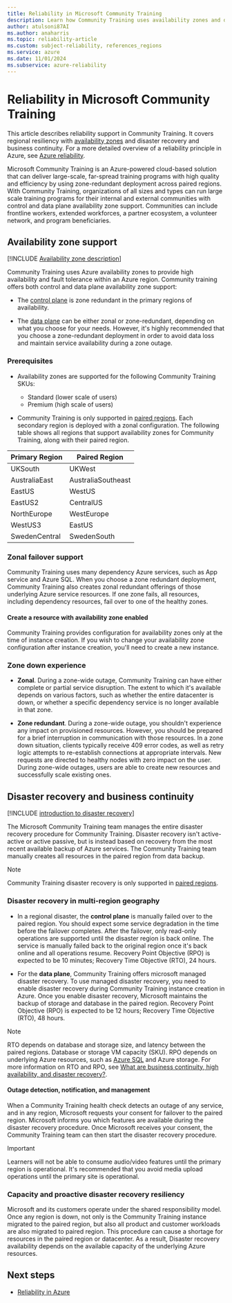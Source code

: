 ```yaml
---
title: Reliability in Microsoft Community Training
description: Learn how Community Training uses availability zones and disaster recovery strategies to improve reliability. Get guidance on zone redundancy and failover.
author: atulsoni87AI
ms.author: anaharris
ms.topic: reliability-article
ms.custom: subject-reliability, references_regions
ms.service: azure
ms.date: 11/01/2024
ms.subservice: azure-reliability
---
```


# Reliability in Microsoft Community Training

This article describes reliability support in Community Training. It covers regional resiliency with [availability zones](/azure/reliability/availability-zones-overview?tabs=azure-cli) and disaster recovery and business continuity. For a more detailed overview of a reliability principle in Azure, see [Azure reliability](/azure/reliability/overview).

Microsoft Community Training is an Azure-powered cloud-based solution that can deliver large-scale, far-spread training programs with high quality and efficiency by using zone-redundant deployment across paired regions. With Community Training, organizations of all sizes and types can run large scale training programs for their internal and external communities with control and data plane availability zone support. Communities can include frontline workers, extended workforces, a partner ecosystem, a volunteer network, and program beneficiaries. 

## Availability zone support

[!INCLUDE [Availability zone description](includes/reliability-availability-zone-description-include.md)]

Community Training uses Azure availability zones to provide high availability and fault tolerance within an Azure region. Community training offers both control and data plane availability zone support: 

- The [control plane](/azure/azure-resource-manager/management/control-plane-and-data-plane#control-plane) is zone redundant in the primary regions of availability. 

- The [data plane](/azure/azure-resource-manager/management/control-plane-and-data-plane#data-plane) can be either zonal or zone-redundant, depending on what you choose for your needs. However, it's highly recommended that you choose a zone-redundant deployment in order to avoid data loss and maintain service availability during a zone outage. 


### Prerequisites

- Availability zones are supported for the following Community Training SKUs:

    - Standard (lower scale of users)
    - Premium (high scale of users)

- Community Training is only supported in [paired regions](./cross-region-replication-azure.md#azure-paired-regions).  Each secondary region is deployed with a zonal configuration. The following table shows all regions that support availability zones for Community Training, along with their paired region.

| Primary Region | Paired Region  |
|--------------------|--------------------|
| UKSouth            | UKWest             |
| AustraliaEast      | AustraliaSoutheast |
| EastUS             | WestUS             |
| EastUS2            | CentralUS          |
| NorthEurope        | WestEurope         |
| WestUS3            | EastUS             |
| SwedenCentral      | SwedenSouth        |



### Zonal failover support

Community Training uses many dependency Azure services, such as App service and Azure SQL. When you choose a zone redundant deployment, Community Training also creates zonal redundant offerings of those underlying Azure service resources. If one zone fails, all resources, including dependency resources, fail over to one of the healthy zones.


#### Create a resource with availability zone enabled

Community Training provides configuration for availability zones only at the time of instance creation. If you wish to change your availability zone configuration after instance creation, you'll need to create a new instance. 

### Zone down experience

- **Zonal**. During a zone-wide outage, Community Training can have either complete or partial service disruption. The extent to which it's available depends on various factors, such as whether the entire datacenter is down, or whether a specific dependency service is no longer available in that zone. 

- **Zone redundant**. During a zone-wide outage, you shouldn't experience any impact on provisioned resources. However, you should be prepared for a brief interruption in communication with those resources. In a zone down situation, clients typically receive 409 error codes, as well as retry logic attempts to re-establish connections at appropriate intervals. New requests are directed to healthy nodes with zero impact on the user. During zone-wide outages, users are able to create new resources and successfully scale existing ones.

## Disaster recovery and business continuity

[!INCLUDE [introduction to disaster recovery](includes/reliability-disaster-recovery-description-include.md)]

The Microsoft Community Training team manages the entire disaster recovery procedure for Community Training. Disaster recovery isn't active-active or active passive, but is instead based on recovery from the most recent available backup of Azure services. The Community Training team manually creates all resources in the paired region from data backup.

>[!NOTE]
>Community Training disaster recovery is only supported in [paired regions](./cross-region-replication-azure.md#azure-paired-regions). 

### Disaster recovery in multi-region geography

- In a regional disaster, the **control plane** is manually failed over to the paired region. You should expect some service degradation in the time before the failover completes. After the failover, only read-only operations are supported until the disaster region is back online. The service is manually failed back to the original region once it's back online and all operations resume. Recovery Point Objective (RPO) is expected to be 10 minutes; Recovery Time Objective (RTO), 24 hours.

- For the **data plane**, Community Training offers microsoft managed disaster recovery. To use managed disaster recovery, you need to enable disaster recovery during Community Training instance creation in Azure. Once you enable disaster recovery, Microsoft maintains the backup of storage and database in the paired region. Recovery Point Objective (RPO) is expected to be 12 hours; Recovery Time Objective (RTO), 48 hours.


>[!NOTE]
> RTO depends on database and storage size, and latency between the paired regions. Database or storage VM capacity (SKU). RPO depends on underlying Azure resources, such as [Azure SQL](/azure/azure-sql/database/recovery-using-backups?view=azuresql&tabs=azure-portal&preserve-view=true#geo-restore-considerations) and Azure storage. For more information on RTO and RPO, see [What are business continuity, high availability, and disaster recovery?](./concept-business-continuity-high-availability-disaster-recovery.md#disaster-recovery).


#### Outage detection, notification, and management

When a Community Training health check detects an outage of any service, and in any region, Microsoft requests your consent for failover to the paired region. Microsoft informs you which features are available during the disaster recovery procedure. Once Microsoft receives your consent, the Community Training team can then start the disaster recovery procedure.

>[!IMPORTANT]
> Learners will not be able to consume audio/video features until the primary region is operational. It's recommended that you avoid media upload operations until the primary site is operational.


### Capacity and proactive disaster recovery resiliency

Microsoft and its customers operate under the shared responsibility model. Once any region is down, not only is the Community Training instance migrated to the paired region, but also all product and customer workloads are also migrated to paired region.  This procedure can cause a shortage for resources in the paired region or datacenter. As a result, Disaster recovery availability depends on the available capacity of the underlying Azure resources.

## Next steps

- [Reliability in Azure](./overview.md)

